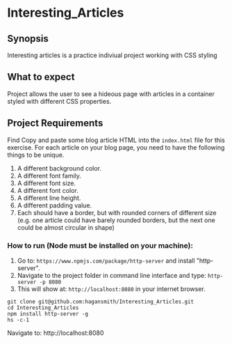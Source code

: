 # Interesting_Articles

## Synopsis

Interesting articles is a practice indiviual project working with CSS styling

## What to expect

Project allows the user to see a hideous page with articles in a container styled with different CSS properties.

## Project Requirements

Find Copy and paste some blog article HTML into the `index.html` file for this exercise. For each article on your blog page, you need to have the following things to be unique.

1. A different background color.
1. A different font family.
1. A different font size.
1. A different font color.
1. A different line height.
1. A different padding value.
1. Each should have a border, but with rounded corners of different size (e.g. one article could have barely rounded borders, but the next one could be almost circular in shape)

### How to run (Node must be installed on your machine):
1. Go to: `https://www.npmjs.com/package/http-server` and install "http-server".  
2. Navigate to the project folder in command line interface and type: `http-server -p 8080`  
3. This will show at: `http://localhost:8080` in your internet browser.

```
git clone git@github.com:hagansmith/Interesting_Articles.git
cd Interesting_Articles
npm install http-server -g
hs -c-1
```
Navigate to: http://localhost:8080
